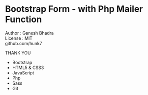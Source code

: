 # Bootstrap Form - with Php Mailer Function 
 Author : Ganesh Bhadra     
 License : MIT        
 github.com/hunk7      

THANK YOU

- Bootstrap
- HTML5 & CSS3
- JavaScript
- Php
- Sass
- Git


